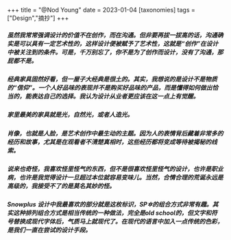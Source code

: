 +++
title = "@Nod Young"
date = 2023-01-04
[taxonomies]
tags = ["Design","摘抄"]
+++   
##### 虽然我常常强调设计的价值不在创作，而在沟通。但非要再拔一拔高的话，沟通确实是可以具有一定艺术性的，这样设计便被赋予了艺术性，这就是“创作”在设计中被关注到的条件。可是，千万别忘了，你不是为了创作而设计，没有了沟通，那屁都不是。

##### 经典家具固然好看，但一屋子大经典是很土的。其实，我想说的是设计不是物质的“信仰”。一个人好品味的表现并不是购买好品味的产品，而是懂得如何做出恰当的，能表达自己的选择。我认为设计从业者更应该在这一点上有觉醒。

##### 家里最美的家具就是光，自然光，或者人造光。

##### 肖像，也就是人脸，是艺术创作中最生动的主题。因为人的表情背后藏着非常多的经历和故事，尤其是在观看者不清楚真相时，这些经历都将变成等待被揭秘的线索。

##### 说来也奇怪，我喜欢怪里怪气的东西，但不是很喜欢怪里怪气的设计，也许是职业病，也许是我觉得设计一旦超过本位就容易变味儿。当然，合情合理的荒诞永远是高级的，我接受不了的是莫名其妙的怪。

##### Snowplus 设计中我最喜欢的部分就是这枚标识，SP✲的组合方式非常有趣。其实这种排列组合方式是相当传统的一种做法，完全是old school的，但文字和符号替换成现代字体后，气质马上就现代了。在现代的语言中加入一点传统的色彩，是我们一直在尝试的设计手段。
<!-- more -->